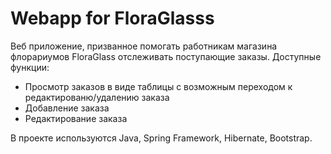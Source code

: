 # Webapp for FloraGlasss
Веб приложение, призванное помогать работникам магазина флорариумов FloraGlass отслеживать поступающие заказы.
Доступные функции:
* Просмотр заказов в виде таблицы с возможным переходом к редактированю/удалению заказа
* Добавление заказа
* Редактирование заказа

В проекте используются Java, Spring Framework, Hibernate, Bootstrap.
